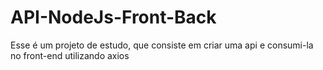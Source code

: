 # API-NodeJs-Front-Back
Esse é um projeto de estudo, que consiste em criar uma api e consumi-la no front-end utilizando axios
